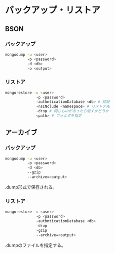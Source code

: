 # バックアップ・リストア
## BSON
### バックアップ
```sh
mongodump -u <user>
          -p <password>
          -d <db>
          -o <output>
```

### リストア
```sh
mongorestore -u <user>
              -p <password>
              -authnticationDatabase <db> # 認証
              -nsINclude <namespace> # リストア先
              -drop # 同じものがあったら消すかどうか
              <path> # フォルダを指定
```

## アーカイブ
### バックアップ
```sh
mongodump -u <user>
          -p <password>
          -d <db>
          --gzip
          --archive=<output>
```
.dump形式で保存される。

### リストア
```sh
mongorestore -u <user>
              -p <password>
              -authnticationDatabase <db>
              -drop
              -gzip
              --archive=<output>
```
.dumpのファイルを指定する。